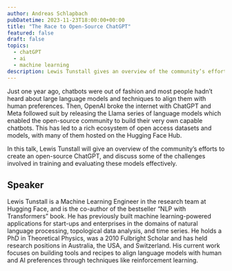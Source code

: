 ```yaml
---
author: Andreas Schlapbach
pubDatetime: 2023-11-23T18:00:00+00:00
title: "The Race to Open-Source ChatGPT"
featured: false
draft: false
topics:
  - chatGPT
  - ai
  - machine learning
description: Lewis Tunstall gives an overview of the community’s efforts to create an open-source ChatGPT, and discusses some of the challenges involved in training and evaluating these models effectively.
---
```


Just one year ago, chatbots were out of fashion and most people hadn’t heard about large language models and techniques to align them with human preferences. Then, OpenAI broke the internet with ChatGPT and Meta followed suit by releasing the Llama series of language models which enabled the open-source community to build their very own capable chatbots. This has led to a rich ecosystem of open access datasets and models, with many of them hosted on the Hugging Face Hub.

In this talk, Lewis Tunstall will give an overview of the community’s efforts to create an open-source ChatGPT, and discuss some of the challenges involved in training and evaluating these models effectively.

## Speaker

Lewis Tunstall is a Machine Learning Engineer in the research team at Hugging Face, and is the co-author of the bestseller “NLP with Transformers” book. He has previously built machine learning-powered applications for start-ups and enterprises in the domains of natural language processing, topological data analysis, and time series. He holds a PhD in Theoretical Physics, was a 2010 Fulbright Scholar and has held research positions in Australia, the USA, and Switzerland. His current work focuses on building tools and recipes to align language models with human and AI preferences through techniques like reinforcement learning.

